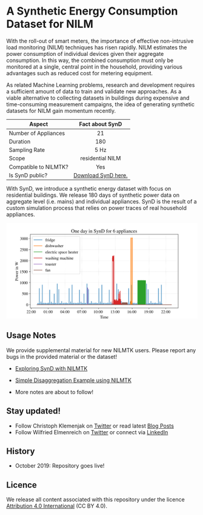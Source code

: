 # A Synthetic Energy Consumption Dataset for NILM

With the roll-out of smart meters, the importance of effective non-intrusive load monitoring (NILM) techniques has risen rapidly. NILM
estimates the power consumption of individual devices given their aggregate consumption. In this way, the combined consumption must only be
monitored at a single, central point in the household, providing various
advantages such as reduced cost for metering equipment.

As related Machine Learning problems, research and development requires a sufficient amount of data to train and validate new approaches. As a viable alternative to collecting datasets in buildings during expensive and time-consuming measurement campaigns, the idea of generating synthetic datasets for NILM gain momentum recently.

| Aspect       |   Fact about SynD        |
| ------------- |:-------------:|
| Number of Appliances      | 21 |
| Duration     | 180      |  
| Sampling Rate | 5 Hz    |
| Scope | residential NILM   |
| Compatible to NILMTK? |  Yes   |
| Is SynD public? | [Download SynD here.](https://docs.google.com/forms/d/e/1FAIpQLSeDYgj1ljwLb65WEhpcygzvjm2NQo4fWZ5z9tTB_RjZHqHVwQ/viewform?usp=sf_link)|

With SynD, we introduce a synthetic energy dataset with focus on residential buildings. We release 180 days of synthetic power data on aggregate level (i.e. mains) and individual appliances. SynD is the result of a custom simulation process that relies on power traces of real household appliances.

![One day in SynD for six appliances](img/github.png)

## Usage Notes

We provide supplemental material for new NILMTK users. Please report any bugs in the provided material or the dataset!

* [Exploring SynD with NILMTK](examples/synd_exploration.ipynb)

* [Simple Disaggregation Example using NILMTK](examples/simple_disaggregation.ipynb)

* More notes are about to follow!

## Stay updated!

* Follow Christoph Klemenjak on [Twitter](https://twitter.com/CKlemenjak) or read latest [Blog Posts](https://klemenjak.github.io/)
* Follow Wilfried Elmenreich on [Twitter](https://twitter.com/elmenreich) or connect via [LinkedIn](https://www.linkedin.com/in/wilfriedelmenreich/)

## History

* October 2019: Repository goes live!

## Licence

We release all content associated with this repository under the licence [Attribution 4.0 International](https://creativecommons.org/licenses/by/4.0/) (CC BY 4.0).
